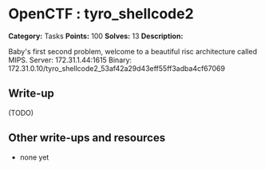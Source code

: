 # OpenCTF : tyro_shellcode2

**Category:** Tasks
**Points:** 100
**Solves:** 13
**Description:**

Baby's first second problem, welcome to a beautiful risc architecture called MIPS.
Server: 172.31.1.44:1615
Binary: 172.31.0.10/tyro_shellcode2_53af42a29d43eff55ff3adba4cf67069

## Write-up

(TODO)

## Other write-ups and resources

* none yet
